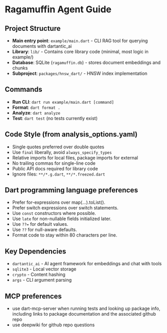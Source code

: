 # Ragamuffin Agent Guide

## Project Structure
- **Main entry point**: `example/main.dart` - CLI RAG tool for querying
  documents with dartantic_ai
- **Library**: `lib/` - Contains core library code (minimal, most logic in
  example/)
- **Database**: SQLite (`ragamuffin.db`) - stores document embeddings and chunks
- **Subproject**: `packages/hnsw_dart/` - HNSW index implementation

## Commands
- **Run CLI**: `dart run example/main.dart [command]`
- **Format**: `dart format .`
- **Analyze**: `dart analyze`
- **Test**: `dart test` (no tests currently exist)

## Code Style (from analysis_options.yaml)
- Single quotes preferred over double quotes
- Use `final` liberally, avoid `always_specify_types`
- Relative imports for local files, package imports for external
- No trailing commas for single-line code
- Public API docs required for library code
- Ignore files: `**/*.g.dart`, `**/*.freezed.dart`

## Dart programming language preferences
- Prefer for-expressions over map(...).toList().
- Prefer switch expressions over switch statements.
- Use `const` constructors where possible.
- Use `late` for non-nullable fields initialized later.
- Use `??=` for default values.
- Use `??` for null-aware defaults.
- Format code to stay within 80 characters per line.

## Key Dependencies
- `dartantic_ai` - AI agent framework for embeddings and chat with tools
- `sqlite3` - Local vector storage
- `crypto` - Content hashing
- `args` - CLI argument parsing

## MCP preferences
- use dart-mcp-server when running tests and looking up package info, including links
  to package documentation and the associated github repo
- use deepwiki for github repo questions
